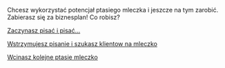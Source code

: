 Chcesz wykorzystać potencjał ptasiego mleczka i jeszcze na tym zarobić. Zabierasz się za biznesplan! Co robisz?

[Zaczynasz pisać i pisać...](cukrzyca/cukrzyca.md)

[Wstrzymujesz pisanie i szukasz klientow na mleczko](podlakorp/podlakorp.md)

[Wcinasz kolejne ptasie mleczko](kolejny_ptak/kolejny_ptak.md)

